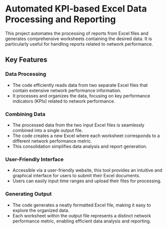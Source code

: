 # Automated KPI-based Excel Data Processing and Reporting

This project automates the processing of reports from Excel files and generates comprehensive worksheets containing the desired data. It is particularly useful for handling reports related to network performance.

## Key Features

### Data Processing
- The code efficiently reads data from two separate Excel files that contain extensive network performance information.
- It processes and organizes the data, focusing on key performance indicators (KPIs) related to network performance.

### Combining Data
- The processed data from the two input Excel files is seamlessly combined into a single output file.
- The code creates a new Excel where each worksheet corresponds to a different network performance metric.
- This consolidation simplifies data analysis and report generation.

### User-Friendly Interface
- Accessible via a user-friendly website, this tool provides an intuitive and graphical interface for users to submit their Excel documents.
- Users can easily input time ranges and upload their files for processing.

### Generating Output
- The code generates a neatly formatted Excel file, making it easy to explore the organized data.
- Each worksheet within the output file represents a distinct network performance metric, enabling efficient data analysis and reporting.
